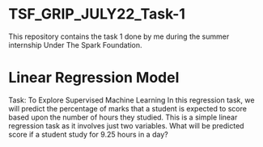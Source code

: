 # TSF_GRIP_JULY22_Task-1
This repository contains the task 1 done by me during the summer internship Under The Spark Foundation.
# Linear Regression Model
Task: To Explore Supervised Machine Learning In this regression task, we will predict the percentage of marks that a student is expected to score based upon the number of hours they studied. This is a simple linear regression task as it involves just two variables. What will be predicted score if a student study for 9.25 hours in a day?
